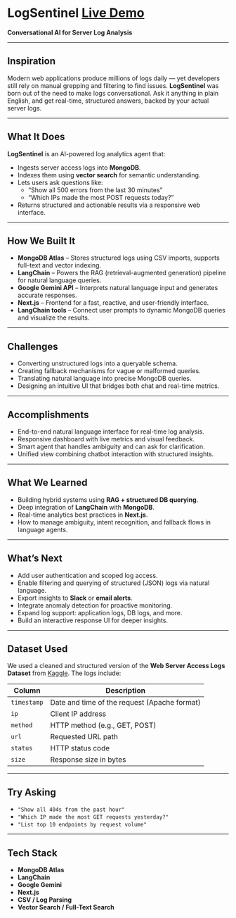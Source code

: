 # LogSentinel [Live Demo](https://nesons.com/)

**Conversational AI for Server Log Analysis**

---

## Inspiration

Modern web applications produce millions of logs daily — yet developers still rely on manual grepping and filtering to find issues. **LogSentinel** was born out of the need to make logs conversational. Ask it anything in plain English, and get real-time, structured answers, backed by your actual server logs.

---

## What It Does

**LogSentinel** is an AI-powered log analytics agent that:

- Ingests server access logs into **MongoDB**.
- Indexes them using **vector search** for semantic understanding.
- Lets users ask questions like:
  - “Show all 500 errors from the last 30 minutes”
  - “Which IPs made the most POST requests today?”
- Returns structured and actionable results via a responsive web interface.

---

## How We Built It

- **MongoDB Atlas** – Stores structured logs using CSV imports, supports full-text and vector indexing.
- **LangChain** – Powers the RAG (retrieval-augmented generation) pipeline for natural language queries.
- **Google Gemini API** – Interprets natural language input and generates accurate responses.
- **Next.js** – Frontend for a fast, reactive, and user-friendly interface.
- **LangChain tools** – Connect user prompts to dynamic MongoDB queries and visualize the results.

---

## Challenges

- Converting unstructured logs into a queryable schema.
- Creating fallback mechanisms for vague or malformed queries.
- Translating natural language into precise MongoDB queries.
- Designing an intuitive UI that bridges both chat and real-time metrics.

---

## Accomplishments

- End-to-end natural language interface for real-time log analysis.
- Responsive dashboard with live metrics and visual feedback.
- Smart agent that handles ambiguity and can ask for clarification.
- Unified view combining chatbot interaction with structured insights.

---

## What We Learned

- Building hybrid systems using **RAG + structured DB querying**.
- Deep integration of **LangChain** with **MongoDB**.
- Real-time analytics best practices in **Next.js**.
- How to manage ambiguity, intent recognition, and fallback flows in language agents.

---

## What’s Next

- Add user authentication and scoped log access.
- Enable filtering and querying of structured (JSON) logs via natural language.
- Export insights to **Slack** or **email alerts**.
- Integrate anomaly detection for proactive monitoring.
- Expand log support: application logs, DB logs, and more.
- Build an interactive response UI for deeper insights.

---

## Dataset Used

We used a cleaned and structured version of the **Web Server Access Logs Dataset** from [Kaggle](https://www.kaggle.com/). The logs include:

| Column     | Description                             |
|------------|-----------------------------------------|
| `timestamp`| Date and time of the request (Apache format) |
| `ip`       | Client IP address                       |
| `method`   | HTTP method (e.g., GET, POST)           |
| `url`      | Requested URL path                      |
| `status`   | HTTP status code                        |
| `size`     | Response size in bytes                  |

---

## Try Asking

- `"Show all 404s from the past hour"`
- `"Which IP made the most GET requests yesterday?"`
- `"List top 10 endpoints by request volume"`

---

## Tech Stack

- **MongoDB Atlas**
- **LangChain**
- **Google Gemini**
- **Next.js**
- **CSV / Log Parsing**
- **Vector Search / Full-Text Search**

